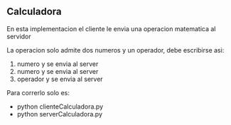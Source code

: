 ## Calculadora 

En esta implementacion el cliente le envia una operacion matematica al servidor 

La operacion solo admite dos numeros y un operador, debe escribirse asi: 
1. numero y se envia al server
2. numero y se envia al server
3. operador y se envia al server

Para correrlo solo es:
* python clienteCalculadora.py
* python serverCalculadora.py
